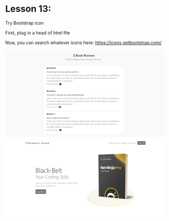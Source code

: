 # Lesson 13:

Try Bootstrap icon 

First, plug **<link rel="stylesheet" href="https://cdn.jsdelivr.net/npm/bootstrap-icons@1.7.2/font/bootstrap-icons.css">** in a head of html file

Now, you can search whatever icons here: https://icons.getbootstrap.com/

![](https://github.com/wallik2/bootstrap-5-tutorial/blob/lesson-13/readmepic/2564-12-23%2013_16_46-Net%20Ninja%20Pro%20-%20the%20Book.png?raw=true)
![](https://github.com/wallik2/bootstrap-5-tutorial/blob/lesson-13/readmepic/2564-12-23%2015_00_38-Net%20Ninja%20Pro%20-%20the%20Book.png?raw=true)
